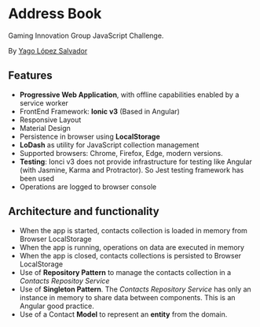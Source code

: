 # Address Book

Gaming Innovation Group JavaScript Challenge.

By [Yago López Salvador](https://yagolopez.js.org)

## Features

- **Progressive Web Application**, with offline capabilities enabled by a service worker
- FrontEnd Framework: **Ionic v3** (Based in Angular)
- Responsive Layout
- Material Design
- Persistence in browser using **LocalStorage**
- **LoDash** as utility for JavaScript collection management
- Supported browsers: Chrome, Firefox, Edge, modern versions.
- **Testing**: Ionci v3 does not provide infrastructure for testing like Angular (with Jasmine, Karma and Protractor). So Jest testing framework has been used
- Operations are logged to browser console

## Architecture and functionality

- When the app is started, contacts collection is loaded in memory from Browser LocalStorage
- When the app is running, operations on data are executed in memory
- When the app is closed, contacts collections is persisted to Browser LocalStorage
- Use of **Repository Pattern** to manage the contacts collection in a *Contacts Repositoy Service*
- Use of **Singleton Pattern**. The *Contacts Repository Service* has only an instance in memory to share data between components. This is an Angular good practice.
- Use of a Contact **Model** to represent an **entity** from the domain.

